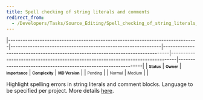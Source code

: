 ```yaml
---
title: Spell checking of string literals and comments
redirect_from:
  - /Developers/Tasks/Source_Editing/Spell_checking_of_string_literals_and_comments/
---
```


<span> </span>

<span id="_task_a_SourceEditing.SpellChecking"></span><span> </span>

|------------------------------------------------------------------------------|--------------------------------------------------------------|--------------------------------------------------------------------------------|--------------------------------------------------------------------------------|---------------------------------------------------------------|
| **<span style="font-size: x-small;">Status</span>**                          | **<span style="font-size: x-small;">Owner</span>**           | **<span style="font-size: x-small;">Importance</span>**                        | **<span style="font-size: x-small;">Complexity</span>**                        | **<span style="font-size: x-small;">MD Version</span>**       |
| <span class="task-status-Pending" style="font-size: x-small;">Pending</span> | <span class="task-owner" style="font-size: x-small;"></span> | <span class="task-importance-Normal" style="font-size: x-small;">Normal</span> | <span class="task-complexity-Medium" style="font-size: x-small;">Medium</span> | <span class="task-target" style="font-size: x-small;"></span> |

Highlight spelling errors in string literals and comment blocks. Language to be specified per project. More details [here](https://bugzilla.novell.com/show_bug.cgi?id=320172).
